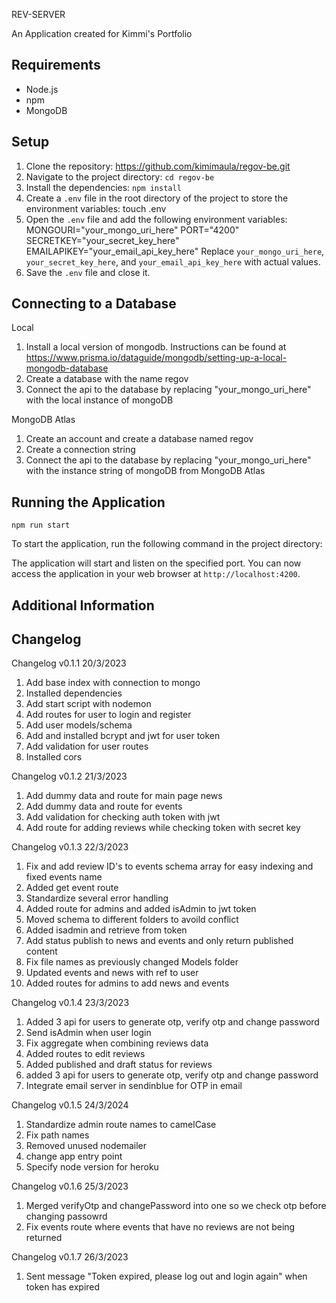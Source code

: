 REV-SERVER

An Application created for Kimmi's Portfolio

## Requirements

- Node.js
- npm
- MongoDB

## Setup

1. Clone the repository:
   https://github.com/kimimaula/regov-be.git
2. Navigate to the project directory:
   `cd regov-be`
3. Install the dependencies:
   `npm install`
4. Create a `.env` file in the root directory of the project to store the environment variables:
   touch .env
5. Open the `.env` file and add the following environment variables:
   MONGOURI="your_mongo_uri_here"
   PORT="4200"
   SECRETKEY="your_secret_key_here"
   EMAILAPIKEY="your_email_api_key_here"
   Replace `your_mongo_uri_here`, `your_secret_key_here`, and `your_email_api_key_here` with actual values.
6. Save the `.env` file and close it.

## Connecting to a Database

Local

1. Install a local version of mongodb. Instructions can be found at https://www.prisma.io/dataguide/mongodb/setting-up-a-local-mongodb-database
2. Create a database with the name regov
3. Connect the api to the database by replacing "your_mongo_uri_here" with the local instance of mongoDB

MongoDB Atlas

1. Create an account and create a database named regov
2. Create a connection string
3. Connect the api to the database by replacing "your_mongo_uri_here" with the instance string of mongoDB from MongoDB Atlas

## Running the Application

`npm run start`

To start the application, run the following command in the project directory:

The application will start and listen on the specified port. You can now access the application in your web browser at `http://localhost:4200`.

## Additional Information

## Changelog

Changelog v0.1.1 20/3/2023

1. Add base index with connection to mongo
2. Installed dependencies
3. Add start script with nodemon
4. Add routes for user to login and register
5. Add user models/schema
6. Add and installed bcrypt and jwt for user token
7. Add validation for user routes
8. Installed cors

Changelog v0.1.2 21/3/2023

1. Add dummy data and route for main page news
2. Add dummy data and route for events
3. Add validation for checking auth token with jwt
4. Add route for adding reviews while checking token with secret key

Changelog v0.1.3 22/3/2023

1. Fix and add review ID's to events schema array for easy indexing and fixed events name
2. Added get event route
3. Standardize several error handling
4. Added route for admins and added isAdmin to jwt token
5. Moved schema to different folders to avoild conflict
6. Added isadmin and retrieve from token
7. Add status publish to news and events and only return published content
8. Fix file names as previously changed Models folder
9. Updated events and news with ref to user
10. Added routes for admins to add news and events

Changelog v0.1.4 23/3/2023

1. Added 3 api for users to generate otp, verify otp and change password
2. Send isAdmin when user login
3. Fix aggregate when combining reviews data
4. Added routes to edit reviews
5. Added published and draft status for reviews
6. added 3 api for users to generate otp, verify otp and change password
7. Integrate email server in sendinblue for OTP in email

Changelog v0.1.5 24/3/2024

1. Standardize admin route names to camelCase
2. Fix path names
3. Removed unused nodemailer
4. change app entry point
5. Specify node version for heroku

Changelog v0.1.6 25/3/2023

1. Merged verifyOtp and changePassword into one so we check otp before changing passowrd
2. Fix events route where events that have no reviews are not being returned

Changelog v0.1.7 26/3/2023

1. Sent message "Token expired, please log out and login again" when token has expired
